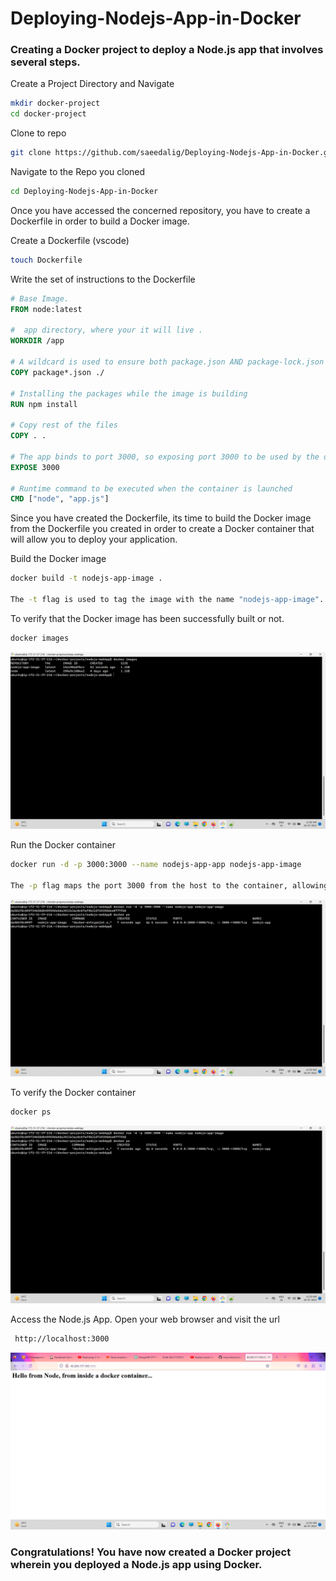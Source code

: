 # Deploying-Nodejs-App-in-Docker

### Creating a Docker project to deploy a Node.js app that involves several steps.



Create a Project Directory and Navigate
```bash
mkdir docker-project
cd docker-project
```

Clone to repo
```bash
git clone https://github.com/saeedalig/Deploying-Nodejs-App-in-Docker.git
```

Navigate to the Repo you cloned
```bash
cd Deploying-Nodejs-App-in-Docker
```

Once you have accessed the concerned repository, you have to create a Dockerfile in order to build  a Docker image.

Create a Dockerfile (vscode)
```bash
touch Dockerfile
```

Write the set of instructions to the Dockerfile

```Dockerfile
# Base Image.
FROM node:latest

#  app directory, where your it will live .
WORKDIR /app

# A wildcard is used to ensure both package.json AND package-lock.json are copied
COPY package*.json ./

# Installing the packages while the image is building
RUN npm install

# Copy rest of the files 
COPY . .

# The app binds to port 3000, so exposing port 3000 to be used by the docker network
EXPOSE 3000

# Runtime command to be executed when the container is launched
CMD ["node", "app.js"]
```

Since you have created the Dockerfile, its time to build the Docker image from the Dockerfile you created in order to create a Docker container that will allow you to deploy your application.

Build the Docker image
```bash
docker build -t nodejs-app-image .

The -t flag is used to tag the image with the name "nodejs-app-image". The dot (.) at the end indicates the current directory as the build context.
```

To verify that the Docker image has been successfully built or not.
```bash
docker images
```
![Alt text](<Screenshot (60).png>)


Run the Docker container
```bash
docker run -d -p 3000:3000 --name nodejs-app-app nodejs-app-image

The -p flag maps the port 3000 from the host to the container, allowing you to access the app from your browser
```

![Alt text](<Screenshot (61).png>)

To verify the Docker container
```bash
docker ps
```

![Alt text](<Screenshot (61).png>)


Access the Node.js App. Open your web browser and visit the url 
```bash
 http://localhost:3000
```

![Alt text](<Screenshot (56).png>)


### Congratulations! You have now created a Docker project wherein you deployed a Node.js app using Docker.





